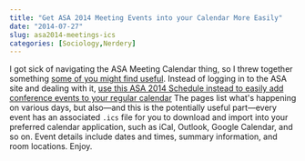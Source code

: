 ```yaml
---
title: "Get ASA 2014 Meeting Events into your Calendar More Easily"
date: "2014-07-27"
slug: asa2014-meetings-ics
categories: [Sociology,Nerdery]
---
```


I got sick of navigating the ASA Meeting Calendar thing, so I threw together something [some of you might find useful](https://kieranhealy.org/asa2014/). Instead of logging in to the ASA site and dealing with it, [use this ASA 2014 Schedule instead to easily add conference events to your regular calendar](https://kieranhealy.org/asa2014/) The pages list what's happening on various days, but also—and this is the potentially useful part—every event has an associated `.ics` file for you to download and import into your preferred calendar application, such as iCal, Outlook, Google Calendar, and so on. Event details include dates and times, summary information, and room locations. Enjoy.
